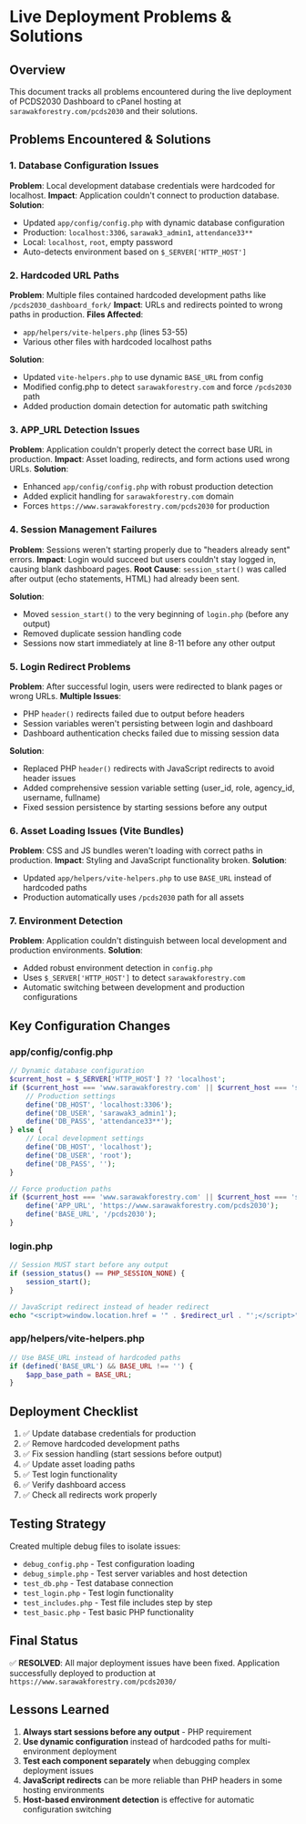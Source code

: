 # Live Deployment Problems & Solutions

## Overview
This document tracks all problems encountered during the live deployment of PCDS2030 Dashboard to cPanel hosting at `sarawakforestry.com/pcds2030` and their solutions.

## Problems Encountered & Solutions

### 1. Database Configuration Issues
**Problem**: Local development database credentials were hardcoded for localhost.
**Impact**: Application couldn't connect to production database.
**Solution**: 
- Updated `app/config/config.php` with dynamic database configuration
- Production: `localhost:3306`, `sarawak3_admin1`, `attendance33**`
- Local: `localhost`, `root`, empty password
- Auto-detects environment based on `$_SERVER['HTTP_HOST']`

### 2. Hardcoded URL Paths
**Problem**: Multiple files contained hardcoded development paths like `/pcds2030_dashboard_fork/`
**Impact**: URLs and redirects pointed to wrong paths in production.
**Files Affected**:
- `app/helpers/vite-helpers.php` (lines 53-55)
- Various other files with hardcoded localhost paths

**Solution**:
- Updated `vite-helpers.php` to use dynamic `BASE_URL` from config
- Modified config.php to detect `sarawakforestry.com` and force `/pcds2030` path
- Added production domain detection for automatic path switching

### 3. APP_URL Detection Issues
**Problem**: Application couldn't properly detect the correct base URL in production.
**Impact**: Asset loading, redirects, and form actions used wrong URLs.
**Solution**:
- Enhanced `app/config/config.php` with robust production detection
- Added explicit handling for `sarawakforestry.com` domain
- Forces `https://www.sarawakforestry.com/pcds2030` for production

### 4. Session Management Failures
**Problem**: Sessions weren't starting properly due to "headers already sent" errors.
**Impact**: Login would succeed but users couldn't stay logged in, causing blank dashboard pages.
**Root Cause**: `session_start()` was called after output (echo statements, HTML) had already been sent.

**Solution**:
- Moved `session_start()` to the very beginning of `login.php` (before any output)
- Removed duplicate session handling code
- Sessions now start immediately at line 8-11 before any other output

### 5. Login Redirect Problems
**Problem**: After successful login, users were redirected to blank pages or wrong URLs.
**Multiple Issues**:
- PHP `header()` redirects failed due to output before headers
- Session variables weren't persisting between login and dashboard
- Dashboard authentication checks failed due to missing session data

**Solution**:
- Replaced PHP `header()` redirects with JavaScript redirects to avoid header issues
- Added comprehensive session variable setting (user_id, role, agency_id, username, fullname)
- Fixed session persistence by starting sessions before any output

### 6. Asset Loading Issues (Vite Bundles)
**Problem**: CSS and JS bundles weren't loading with correct paths in production.
**Impact**: Styling and JavaScript functionality broken.
**Solution**:
- Updated `app/helpers/vite-helpers.php` to use `BASE_URL` instead of hardcoded paths
- Production automatically uses `/pcds2030` path for all assets

### 7. Environment Detection
**Problem**: Application couldn't distinguish between local development and production environments.
**Solution**:
- Added robust environment detection in `config.php`
- Uses `$_SERVER['HTTP_HOST']` to detect `sarawakforestry.com`
- Automatic switching between development and production configurations

## Key Configuration Changes

### app/config/config.php
```php
// Dynamic database configuration
$current_host = $_SERVER['HTTP_HOST'] ?? 'localhost';
if ($current_host === 'www.sarawakforestry.com' || $current_host === 'sarawakforestry.com') {
    // Production settings
    define('DB_HOST', 'localhost:3306');
    define('DB_USER', 'sarawak3_admin1');
    define('DB_PASS', 'attendance33**');
} else {
    // Local development settings
    define('DB_HOST', 'localhost');
    define('DB_USER', 'root');
    define('DB_PASS', '');
}

// Force production paths
if ($current_host === 'www.sarawakforestry.com' || $current_host === 'sarawakforestry.com') {
    define('APP_URL', 'https://www.sarawakforestry.com/pcds2030');
    define('BASE_URL', '/pcds2030');
}
```

### login.php
```php
// Session MUST start before any output
if (session_status() == PHP_SESSION_NONE) {
    session_start();
}

// JavaScript redirect instead of header redirect
echo "<script>window.location.href = '" . $redirect_url . "';</script>";
```

### app/helpers/vite-helpers.php
```php
// Use BASE_URL instead of hardcoded paths
if (defined('BASE_URL') && BASE_URL !== '') {
    $app_base_path = BASE_URL;
}
```

## Deployment Checklist
1. ✅ Update database credentials for production
2. ✅ Remove hardcoded development paths
3. ✅ Fix session handling (start sessions before output)
4. ✅ Update asset loading paths
5. ✅ Test login functionality
6. ✅ Verify dashboard access
7. ✅ Check all redirects work properly

## Testing Strategy
Created multiple debug files to isolate issues:
- `debug_config.php` - Test configuration loading
- `debug_simple.php` - Test server variables and host detection  
- `test_db.php` - Test database connection
- `test_login.php` - Test login functionality
- `test_includes.php` - Test file includes step by step
- `test_basic.php` - Test basic PHP functionality

## Final Status
✅ **RESOLVED**: All major deployment issues have been fixed. Application successfully deployed to production at `https://www.sarawakforestry.com/pcds2030/`

## Lessons Learned
1. **Always start sessions before any output** - PHP requirement
2. **Use dynamic configuration** instead of hardcoded paths for multi-environment deployment
3. **Test each component separately** when debugging complex deployment issues
4. **JavaScript redirects** can be more reliable than PHP headers in some hosting environments
5. **Host-based environment detection** is effective for automatic configuration switching